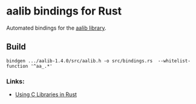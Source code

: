 # aalib bindings for Rust

Automated bindings for the [aalib library](http://aa-project.sourceforge.net/aalib/).

## Build

```sh-script
bindgen .../aalib-1.4.0/src/aalib.h -o src/bindings.rs  --whitelist-function '^aa_.*'
```

### Links:

- [Using C Libraries in Rust](https://medium.com/dwelo-r-d/using-c-libraries-in-rust-13961948c72a)
